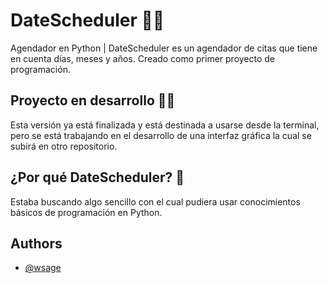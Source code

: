 # DateScheduler 📅✨

Agendador en Python | DateScheduler es un agendador de citas que tiene en cuenta días, meses y años. Creado como primer proyecto de programación.

## Proyecto en desarrollo 👨‍💻

Esta versión ya está finalizada y está destinada a usarse desde la terminal, pero se está trabajando en el desarrollo de una interfaz gráfica la cual se subirá en otro repositorio.


## ¿Por qué DateScheduler? 🤔

Estaba buscando algo sencillo con el cual pudiera usar conocimientos básicos de programación en Python.
## Authors

- [@wsage](https://www.github.com/wsage74)
